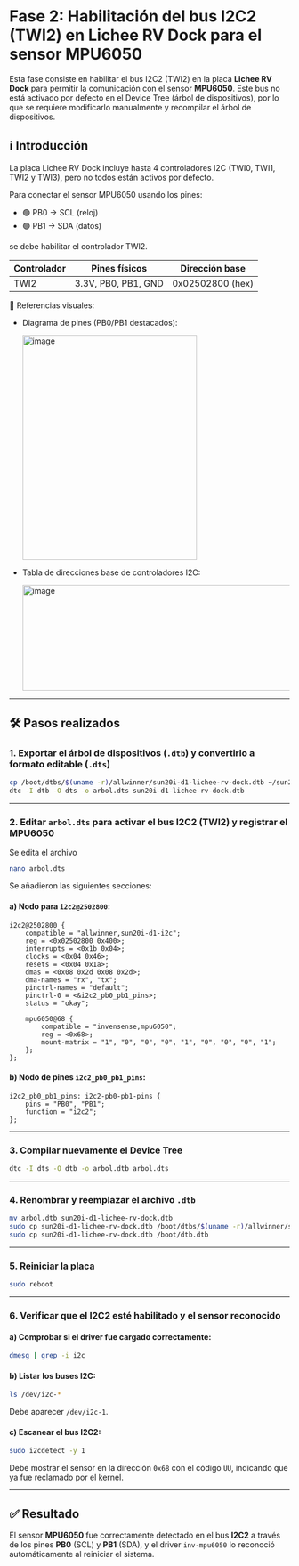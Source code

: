 # Fase 2: Habilitación del bus I2C2 (TWI2) en Lichee RV Dock para el sensor MPU6050

Esta fase consiste en habilitar el bus I2C2 (TWI2) en la placa **Lichee RV Dock** para permitir la comunicación con el sensor **MPU6050**. Este bus no está activado por defecto en el Device Tree (árbol de dispositivos), por lo que se requiere modificarlo manualmente y recompilar el árbol de dispositivos.

## ℹ️ Introducción

La placa Lichee RV Dock incluye hasta 4 controladores I2C (TWI0, TWI1, TWI2 y TWI3), pero no todos están activos por defecto.

Para conectar el sensor MPU6050 usando los pines:

- 🟢 PB0 → SCL (reloj)  
- 🟢 PB1 → SDA (datos)  

se debe habilitar el controlador TWI2.

| Controlador | Pines físicos          | Dirección base   |
|-------------|------------------------|------------------|
| TWI2        | 3.3V, PB0, PB1, GND    | 0x02502800 (hex) |

📌 Referencias visuales:

- Diagrama de pines (PB0/PB1 destacados):  

  <img width="313" height="404" alt="image" src="https://github.com/user-attachments/assets/2b7e4969-3aa5-482f-a8fe-690b31d26102" />


- Tabla de direcciones base de controladores I2C:  

  <img width="692" height="190" alt="image" src="https://github.com/user-attachments/assets/f0cdd62d-5347-4390-9034-5302243f3fb5" />

---

## 🛠️ Pasos realizados

### 1. Exportar el árbol de dispositivos (`.dtb`) y convertirlo a formato editable (`.dts`)

```bash
cp /boot/dtbs/$(uname -r)/allwinner/sun20i-d1-lichee-rv-dock.dtb ~/sun20i-d1-lichee-rv-dock.dtb
dtc -I dtb -O dts -o arbol.dts sun20i-d1-lichee-rv-dock.dtb
```

---

### 2. Editar `arbol.dts` para activar el bus I2C2 (TWI2) y registrar el MPU6050

Se edita el archivo

```bash
nano arbol.dts
```

Se añadieron las siguientes secciones:

#### a) Nodo para `i2c2@2502800`:

```dts
i2c2@2502800 {
    compatible = "allwinner,sun20i-d1-i2c";
    reg = <0x02502800 0x400>;
    interrupts = <0x1b 0x04>;
    clocks = <0x04 0x46>;
    resets = <0x04 0x1a>;
    dmas = <0x08 0x2d 0x08 0x2d>;
    dma-names = "rx", "tx";
    pinctrl-names = "default";
    pinctrl-0 = <&i2c2_pb0_pb1_pins>;
    status = "okay";

    mpu6050@68 {
        compatible = "invensense,mpu6050";
        reg = <0x68>;
        mount-matrix = "1", "0", "0", "0", "1", "0", "0", "0", "1";
    };
};
```

#### b) Nodo de pines `i2c2_pb0_pb1_pins`:

```dts
i2c2_pb0_pb1_pins: i2c2-pb0-pb1-pins {
    pins = "PB0", "PB1";
    function = "i2c2";
};
```

---

### 3. Compilar nuevamente el Device Tree

```bash
dtc -I dts -O dtb -o arbol.dtb arbol.dts
```

---

### 4. Renombrar y reemplazar el archivo `.dtb`

```bash
mv arbol.dtb sun20i-d1-lichee-rv-dock.dtb
sudo cp sun20i-d1-lichee-rv-dock.dtb /boot/dtbs/$(uname -r)/allwinner/sun20i-d1-lichee-rv-dock.dtb
sudo cp sun20i-d1-lichee-rv-dock.dtb /boot/dtb.dtb
```

---

### 5. Reiniciar la placa

```bash
sudo reboot
```

---

### 6. Verificar que el I2C2 esté habilitado y el sensor reconocido

#### a) Comprobar si el driver fue cargado correctamente:

```bash
dmesg | grep -i i2c
```

#### b) Listar los buses I2C:

```bash
ls /dev/i2c-*
```

Debe aparecer `/dev/i2c-1`.

#### c) Escanear el bus I2C2:

```bash
sudo i2cdetect -y 1
```

Debe mostrar el sensor en la dirección `0x68` con el código `UU`, indicando que ya fue reclamado por el kernel.

---

## ✅ Resultado

El sensor **MPU6050** fue correctamente detectado en el bus **I2C2** a través de los pines **PB0** (SCL) y **PB1** (SDA), y el driver `inv-mpu6050` lo reconoció automáticamente al reiniciar el sistema.
